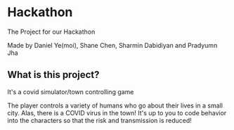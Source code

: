 # Hackathon
The Project for our Hackathon

Made by Daniel Ye(moi), Shane Chen, Sharmin Dabidiyan and Pradyumn Jha

## What is this project? 
It's a covid simulator/town controlling game

The player controls a variety of humans who go about their lives in a small city. Alas, there is a COVID virus in the town! 
It's up to you to code behavior into the characters so that the risk and transmission is reduced! 
